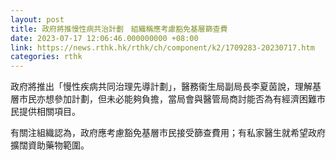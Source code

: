 ```yaml
---
layout: post
title: 政府將推慢性病共治計劃　組織稱應考慮豁免基層篩查費
date: 2023-07-17 12:06:46.000000000 +08:00
link: https://news.rthk.hk/rthk/ch/component/k2/1709283-20230717.htm
categories: rthk
---
```


政府將推出「慢性疾病共同治理先導計劃」，醫務衞生局副局長李夏茵說，理解基層市民亦想參加計劃，但未必能夠負擔，當局會與醫管局商討能否為有經濟困難市民提供相關項目。

有關注組織認為，政府應考慮豁免基層市民接受篩查費用；有私家醫生就希望政府擴闊資助藥物範圍。
